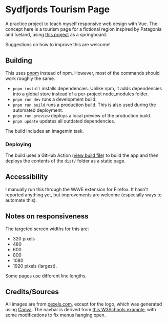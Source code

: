 # Sydfjords Tourism Page

A practice project to teach myself responsive web design with Vue. The concept here is a tourism page for a fictional region inspired by Patagonia and Iceland, using [this project](https://www.frontendpractice.com/projects/monogram) as a springboard.

Suggestions on how to improve this are welcome!

## Building

This uses [pnpm](https://pnpm.io/) instead of npm. However, most of the commands should work roughly the same.

- `pnpm install` installs dependencies. Unlike npm, it adds dependencies into a global store instead of a per-project node_modules folder.
- `pnpm run dev` runs a development build.
- `pnpm run build` runs a production build. This is also used during the automated deployment.
- `pnpm run preview` deploys a local preview of the production build.
- `pnpm update` updates all outdated dependencies.

The build includes an imagemin task.

### Deploying

The build uses a GitHub Action ([view build file](.github/workflows/build.yml)) to build the app and then deploys the contents of the `dist/` folder as a static page.

## Accessibility

I manually run this through the WAVE extension for Firefox. It hasn't reported anything yet, but improvements are welcome (especially ways to automate this).

## Notes on responsiveness

The targeted screen widths for this are:

- 320 pixels
- 480
- 600
- 800
- 1080
- 1920 pixels (largest).

Some pages use different line lengths.

## Credits/Sources

All images are from [pexels.com](https://www.pexels.com/), except for the logo, which was generated using [Canva](https://canva.com).
The navbar is derived from [this W3Schools example](https://www.w3schools.com/howto/howto_js_responsive_navbar_dropdown.asp), with some modifications to fix menus hanging open.